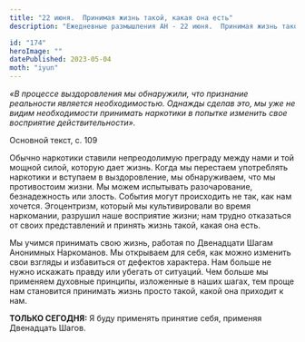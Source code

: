 ```yaml
---
title: "22 июня.  Принимая жизнь такой, какая она есть"
description: "Ежедневные размышления АН - 22 июня.  Принимая жизнь такой, какая она есть"

id: "174"
heroImage: ""
datePublished: 2023-05-04
moth: "iyun"
---
```


_«В процессе выздоровления мы обнаружили, что признание реальности является
необходимостью. Однажды сделав это, мы уже не видим необходимости принимать
наркотики в попытке изменить свое восприятие действительности»._

Основной текст, с. 109

Обычно наркотики ставили непреодолимую преграду между нами и той мощной силой,
которую дает жизнь. Когда мы перестаем употреблять наркотики и вступаем в
выздоровление, мы обнаруживаем, что мы противостоим жизни. Мы можем испытывать
разочарование, безнадежность или злость. События могут происходить не так, как
нам хочется. Эгоцентризм, который мы культивировали во время наркомании,
разрушил наше восприятие жизни; нам трудно отказаться от своих представлений и
принять жизнь такой, какая она есть.

Мы учимся принимать свою жизнь, работая по Двенадцати Шагам Анонимных
Наркоманов. Мы открываем для себя, как можно изменить свои взгляды и
избавиться от дефектов характера. Нам больше не нужно искажать правду или
убегать от ситуаций. Чем больше мы применяем духовные принципы, изложенные в
наших шагах, тем проще нам становится принимать жизнь просто такой, какой она
приходит к нам.

**ТОЛЬКО СЕГОДНЯ:** Я буду применять принятие себя, применяя Двенадцать Шагов.

